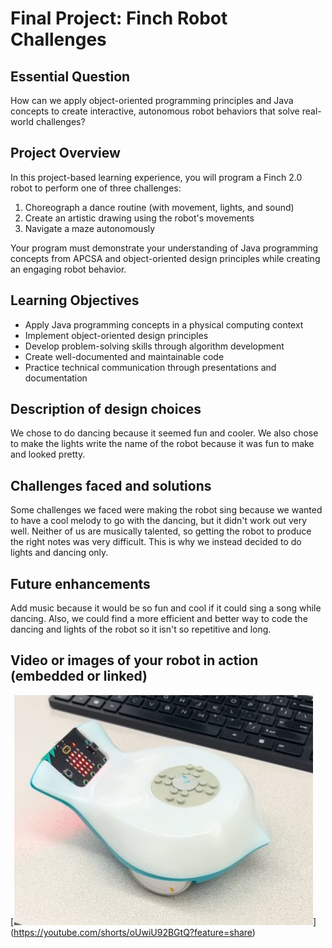 # Final Project: Finch Robot Challenges

## Essential Question
How can we apply object-oriented programming principles and Java concepts to create interactive, autonomous robot behaviors that solve real-world challenges?

## Project Overview
In this project-based learning experience, you will program a Finch 2.0 robot to perform one of three challenges:
1. Choreograph a dance routine (with movement, lights, and sound)
2. Create an artistic drawing using the robot's movements
3. Navigate a maze autonomously

Your program must demonstrate your understanding of Java programming concepts from APCSA and object-oriented design principles while creating an engaging robot behavior.

## Learning Objectives
- Apply Java programming concepts in a physical computing context
- Implement object-oriented design principles
- Develop problem-solving skills through algorithm development
- Create well-documented and maintainable code
- Practice technical communication through presentations and documentation

## Description of design choices
We chose to do dancing because it seemed fun and cooler. We also chose to make the lights write the name of the robot because it was fun to make and looked pretty.
## Challenges faced and solutions
Some challenges we faced were making the robot sing because we wanted to have a cool melody to go with the dancing, but it didn't work out very well. Neither of us are musically talented, so getting the robot to produce the right notes was very difficult. This is why we instead decided to do lights and dancing only.
  ## Future enhancements
Add music because it would be so fun and cool if it could sing a song while dancing. Also, we could find a more efficient and better way to code the dancing and lights of the robot so it isn't so repetitive and long.
  ## Video or images of your robot in action (embedded or linked)
 [![alt text](FinchRobot.png)] (https://youtube.com/shorts/oUwiU92BGtQ?feature=share)
